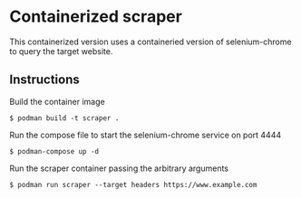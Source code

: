 # Containerized scraper
This containerized version uses a containeried version of selenium-chrome to query the
target website. 

## Instructions
Build the container image 
```
$ podman build -t scraper .
```

Run the compose file to start the selenium-chrome service on port 4444
```
$ podman-compose up -d
```

Run the scraper container passing the arbitrary arguments
```
$ podman run scraper --target headers https://www.example.com 
```
